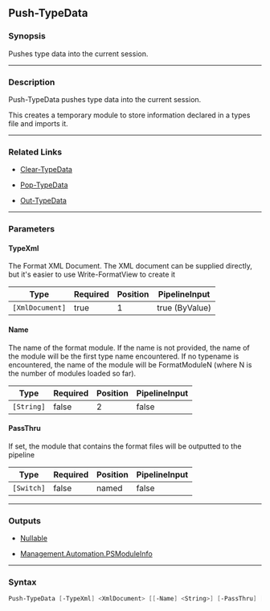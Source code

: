 Push-TypeData
-------------

### Synopsis
Pushes type data into the current session.

---

### Description

Push-TypeData pushes type data into the current session.

This creates a temporary module to store information declared in a types file and imports it.

---

### Related Links
* [Clear-TypeData](Clear-TypeData.md)

* [Pop-TypeData](Pop-TypeData.md)

* [Out-TypeData](Out-TypeData.md)

---

### Parameters
#### **TypeXml**
The Format XML Document.  The XML document can be supplied directly,
but it's easier to use Write-FormatView to create it

|Type           |Required|Position|PipelineInput |
|---------------|--------|--------|--------------|
|`[XmlDocument]`|true    |1       |true (ByValue)|

#### **Name**
The name of the format module.
If the name is not provided, the name of the module will be the first type name encountered.
If no typename is encountered, the name of the module will be FormatModuleN
(where N is the number of modules loaded so far).

|Type      |Required|Position|PipelineInput|
|----------|--------|--------|-------------|
|`[String]`|false   |2       |false        |

#### **PassThru**
If set, the module that contains the format files will be outputted to the pipeline

|Type      |Required|Position|PipelineInput|
|----------|--------|--------|-------------|
|`[Switch]`|false   |named   |false        |

---

### Outputs
* [Nullable](https://learn.microsoft.com/en-us/dotnet/api/System.Nullable)

* [Management.Automation.PSModuleInfo](https://learn.microsoft.com/en-us/dotnet/api/System.Management.Automation.PSModuleInfo)

---

### Syntax
```PowerShell
Push-TypeData [-TypeXml] <XmlDocument> [[-Name] <String>] [-PassThru] [<CommonParameters>]
```
